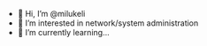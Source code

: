 - 👋 Hi, I’m @milukeli
- 👀 I’m interested in network/system administration
- 🌱 I’m currently learning...  

<!---
milukeli/milukeli is a ✨ special ✨ repository because its `README.md` (this file) appears on your GitHub profile.
You can click the Preview link to take a look at your changes.
--->
